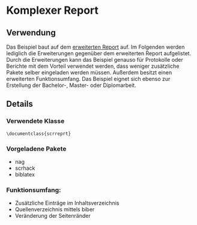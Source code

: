 # Komplexer Report
## Verwendung
Das Beispiel baut auf dem [erweiterten Report](../report-basic/) auf. Im Folgenden werden lediglich die Erweiterungen gegenüber dem erweiterten Report aufgelistet.  
Durch die Erweiterungen kann das Beispiel genauso für Protokolle oder Berichte mit dem Vorteil verwendet werden, dass weniger zusätzliche Pakete selber eingeladen werden müssen. Außerdem besitzt einen erweiterten Funktionsumfang. Das Beispiel eignet sich ebenso zur Erstellung der Bachelor-, Master- oder Diplomarbeit.

## Details
### Verwendete Klasse
`\documentclass{scrreprt}`

### Vorgeladene Pakete
- nag
- scrhack
- biblatex

### Funktionsumfang:
- Zusätzliche Einträge im Inhaltsverzeichnis
- Quellenverzeichnis mittels biber
- Veränderung der Seitenränder
